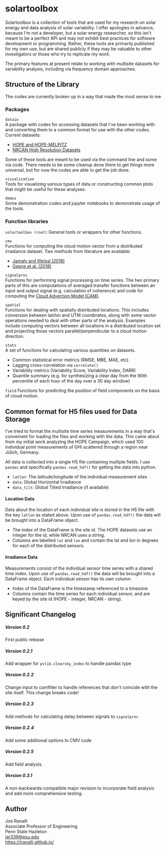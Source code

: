 # solartoolbox
Solartoolbox is a collection of tools that are used for my research on solar 
energy and data analysis of solar variability. I offer apologies in advance, 
because I'm not a developer, but a solar energy researcher, so this isn't meant 
to be a perfect API and may not exhibit best practices for software development 
or programming. Rather, these tools are primarily published for my own use, but 
are shared publicly if they may be valuable to other investigators or those who
try to replicate my work. 

The primary features at present relate to working with multisite datasets for
variability analysis, including via frequency domain approaches.

## Structure of the Library
The codes are currently broken up in a way that made the most sense to me
### Packages
```dataio```  
A package with codes for accessing datasets that I've been working with and 
converting them to a common format for use with the other codes. Current 
datasets:
- [HOPE and HOPE-MELPITZ](https://www.cen.uni-hamburg.de/en/icdc/data/atmosphere/samd-st-datasets.html)
- [NRCAN High Resolution Datasets](https://www.nrcan.gc.ca/energy/renewable-electricity/solar-photovoltaic/18409)

Some of these tools are meant to be used via the command line and some via
code. There needs to be some cleanup done there to get things more universal, 
but for now the codes are able to get the job done.

```visualization```  
Tools for visualizing various types of data or constructing common plots that 
might be useful for these analyses.

```demos```  
Some demonstration codes and jupyter notebooks to demonstrate usage of the 
tools.

### Function libraries
```solartoolbox (root)```
General tools or wrappers for other functions.

```cmv```  
Functions for computing the cloud motion vector from a distributed irradiance 
dataset. Two methods from literature are available:
- [Jamaly and Kleissl (2018)](https://www.sciencedirect.com/science/article/pii/S0038092X17309556)
- [Gagne et al. (2018)](https://www.researchgate.net/publication/330877949_Directional_Solar_Variability_Analysis)

```signalproc```  
Functions for performing signal processing on time series. The two primary 
parts of this are computations of averaged transfer functions between an input
and output signal (e.g. calculation of coherence) and code for computing the 
[Cloud Advection Model (CAM)](https://aip.scitation.org/doi/10.1063/5.0050428).

```spatial```  
Functions for dealing with spatially distributed locations. This includes 
conversion between lat/lon and UTM coordinates, along with some vector
operations needed to deal with other parts of the analysis. Examples include
computing vectors between all locations in a distributed location set and 
projecting those vectors parallel/perpendicular to a cloud motion direction.

```stats```  
A set of functions for calculating various quantities on datasets.
- Common statistical error metrics (RMSE, MBE, MAE, etc)
- Lagging cross-correlation via ```correlate()```
- Variability metrics (Variability Score, Variability Index, DARR)
- Quantile summary (e.g. for synthesizing a clear day from the 90th percentile 
of each hour of the day over a 30 day window)

```field```
Functions for predicting the position of field components on the basis of cloud
motion. 

## Common format for H5 files used for Data Storage

I've tried to format the multisite time series measurements in a way that's 
conveinent for loading the files and working with the data. This came about 
from my initial work analyzing the HOPE Campaign, which used 100 individual 
point measurements of GHI scattered through a region near Jülich, Germany.

All data is collected into a single H5 file containing multiple fields. I use
```pandas``` and specifically ```pandas.read_hdf()``` for getting the data
into python. 

- ```latlon```: The latitude/longitude of the individual measurement sites
- ```data```: Global Horizontal Irradiance
- ```data_tilt```: Global Tilted Irradiance (if available)

#### Location Data
Data about the location of each individual site is stored in the H5 file with 
the key ```latlon``` as stated above. Upon use of ```pandas.read_hdf()``` the 
data will be brought into a DataFrame object.

- The index of the DataFrame is the site id. The HOPE datasets use an integer 
for the id, while NRCAN uses a string. 
- Columns are labelled ```lat``` and ```lon``` and contain the lat and lon in 
degrees for each of the distributed sensors.


#### Irradiance Data
Measurements consist of the individual sensor time series with a shared time 
index. Upon use of ```pandas.read_hdf()``` the data will be brought into a 
DataFrame object. Each individual sensor has its own column. 

- Index of the DataFrame is the timestamp referenced to a timezone
- Columns contain the time series for each individual sensor, and are keyed by
the site id (HOPE - integer, NRCAN - string).



## Significant Changelog
##### Version 0.2
First public release
##### Version 0.2.1
Add wrapper for `pvlib.clearsky_index` to handle pandas type
##### Version 0.2.2
Change input to camfilter to handle references that don't coincide with the 
site itself. This change breaks code!
##### Version 0.2.3
Add methods for calculating delay between signals to `signalproc`
##### Version 0.2.4
Add some additional options to CMV code
##### Version 0.2.5
Add field analysis.
##### Version 0.3.1
A non-backwards-compatible major revision to incorporate field analysis and add more comprehensive testing.

## Author
Joe Ranalli  
Associate Professor of Engineering  
Penn State Hazleton  
jar339@psu.edu  
https://jranalli.github.io/


